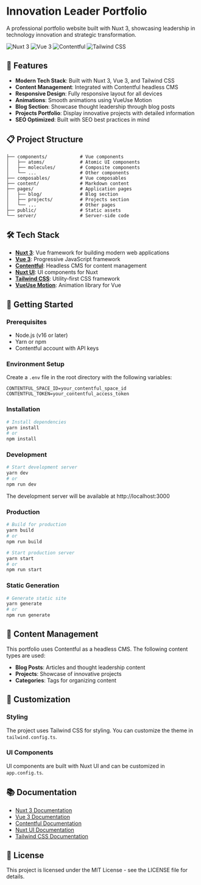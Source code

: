 # Innovation Leader Portfolio

A professional portfolio website built with Nuxt 3, showcasing leadership in technology innovation and strategic transformation.

![Nuxt 3](https://img.shields.io/badge/Nuxt-3-00DC82?style=for-the-badge&logo=nuxt.js&logoColor=white)
![Vue 3](https://img.shields.io/badge/Vue-3-4FC08D?style=for-the-badge&logo=vue.js&logoColor=white)
![Contentful](https://img.shields.io/badge/Contentful-CMS-2478CC?style=for-the-badge&logo=contentful&logoColor=white)
![Tailwind CSS](https://img.shields.io/badge/Tailwind-CSS-38B2AC?style=for-the-badge&logo=tailwind-css&logoColor=white)

## 🚀 Features

- **Modern Tech Stack**: Built with Nuxt 3, Vue 3, and Tailwind CSS
- **Content Management**: Integrated with Contentful headless CMS
- **Responsive Design**: Fully responsive layout for all devices
- **Animations**: Smooth animations using VueUse Motion
- **Blog Section**: Showcase thought leadership through blog posts
- **Projects Portfolio**: Display innovative projects with detailed information
- **SEO Optimized**: Built with SEO best practices in mind

## 📋 Project Structure

```
├── components/            # Vue components
│   ├── atoms/             # Atomic UI components
│   ├── molecules/         # Composite components
│   └── ...                # Other components
├── composables/           # Vue composables
├── content/               # Markdown content
├── pages/                 # Application pages
│   ├── blog/              # Blog section
│   ├── projects/          # Projects section
│   └── ...                # Other pages
├── public/                # Static assets
└── server/                # Server-side code
```

## 🛠️ Tech Stack

- **[Nuxt 3](https://nuxt.com/)**: Vue framework for building modern web applications
- **[Vue 3](https://vuejs.org/)**: Progressive JavaScript framework
- **[Contentful](https://www.contentful.com/)**: Headless CMS for content management
- **[Nuxt UI](https://ui.nuxt.com/)**: UI components for Nuxt
- **[Tailwind CSS](https://tailwindcss.com/)**: Utility-first CSS framework
- **[VueUse Motion](https://motion.vueuse.org/)**: Animation library for Vue

## 🚦 Getting Started

### Prerequisites

- Node.js (v16 or later)
- Yarn or npm
- Contentful account with API keys

### Environment Setup

Create a `.env` file in the root directory with the following variables:

```
CONTENTFUL_SPACE_ID=your_contentful_space_id
CONTENTFUL_TOKEN=your_contentful_access_token
```

### Installation

```bash
# Install dependencies
yarn install
# or
npm install
```

### Development

```bash
# Start development server
yarn dev
# or
npm run dev
```

The development server will be available at http://localhost:3000

### Production

```bash
# Build for production
yarn build
# or
npm run build

# Start production server
yarn start
# or
npm run start
```

### Static Generation

```bash
# Generate static site
yarn generate
# or
npm run generate
```

## 📝 Content Management

This portfolio uses Contentful as a headless CMS. The following content types are used:

- **Blog Posts**: Articles and thought leadership content
- **Projects**: Showcase of innovative projects
- **Categories**: Tags for organizing content

## 🎨 Customization

### Styling

The project uses Tailwind CSS for styling. You can customize the theme in `tailwind.config.ts`.

### UI Components

UI components are built with Nuxt UI and can be customized in `app.config.ts`.

## 📚 Documentation

- [Nuxt 3 Documentation](https://nuxt.com/docs)
- [Vue 3 Documentation](https://vuejs.org/guide/introduction.html)
- [Contentful Documentation](https://www.contentful.com/developers/docs/)
- [Nuxt UI Documentation](https://ui.nuxt.com/)
- [Tailwind CSS Documentation](https://tailwindcss.com/docs)

## 📄 License

This project is licensed under the MIT License - see the LICENSE file for details.
